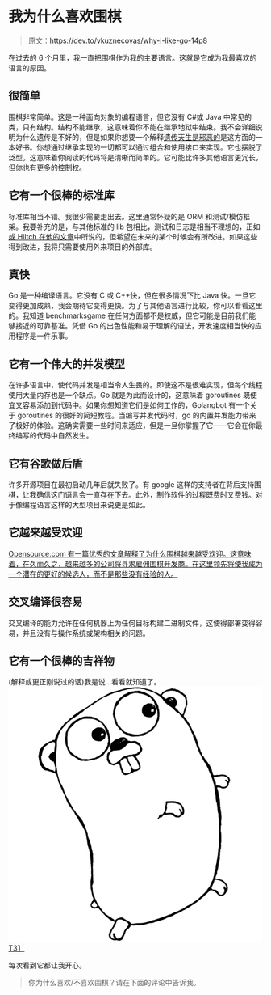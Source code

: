 # 我为什么喜欢围棋

> 原文：<https://dev.to/vkuznecovas/why-i-like-go-14p8>

在过去的 6 个月里，我一直把围棋作为我的主要语言。这就是它成为我最喜欢的语言的原因。

## 很简单

围棋非常简单。这是一种面向对象的编程语言，但它没有 C#或 Java 中常见的类，只有结构。结构不能继承，这意味着你不能在继承地狱中结束。我不会详细说明为什么遗传是不好的，但是如果你想要一个解释[遗传天生是邪恶的](https://simpleprogrammer.com/2010/01/15/inheritance-is-inherently-evil/)是这方面的一本好书。你想通过继承实现的一切都可以通过组合和使用接口来实现。它也摆脱了泛型。这意味着你阅读的代码将是清晰而简单的。它可能比许多其他语言更冗长，但你也有更多的控制权。

## 它有一个很棒的标准库

标准库相当不错。我很少需要走出去。这里通常怀疑的是 ORM 和测试/模仿框架。我要补充的是，与其他标准的 lib 包相比，测试和日志是相当不理想的，正如[或 Hiltch 在他的文章](https://medium.com/@_orcaman/most-imported-golang-packages-some-insights-fb12915a07)中所说的，但希望在未来的某个时候会有所改进。如果这些得到改进，我将只需要使用外来项目的外部库。

## 真快

Go 是一种编译语言。它没有 C 或 C++快，但在很多情况下比 Java 快。一旦它变得更加成熟，我会期待它变得更快。为了与其他语言进行比较，你可以看看这里的。我知道 benchmarksgame 在任何方面都不是权威，但它可能是目前我们能够接近的可靠基准。凭借 Go 的出色性能和易于理解的语法，开发速度相当快的应用程序是一件乐事。

## 它有一个伟大的并发模型

在许多语言中，使代码并发是相当令人生畏的。即使这不是很难实现，但每个线程使用大量内存也是一个缺点。Go 就是为此而设计的，这意味着 goroutines 既便宜又容易添加到代码中。如果你想知道它们是如何工作的，Golangbot 有一个关于 goroutines 的很好的简短教程。当编写并发代码时，go 的内置并发能力带来了极好的体验。这确实需要一些时间来适应，但是一旦你掌握了它——它会在你最终编写的代码中自然发生。

## 它有谷歌做后盾

许多开源项目在最初启动几年后就失败了。有 google 这样的支持者在背后支持围棋，让我确信这门语言会一直存在下去。此外，制作软件的过程既费时又费钱。对于像编程语言这样的大型项目来说更是如此。

## 它越来越受欢迎

[Opensource.com 有一篇优秀的文章解释了为什么围棋越来越受欢迎。这意味着，在久而久之，越来越多的公司将寻求雇佣围棋开发商。在这里领先将使我成为一个潜在的更好的候选人，而不是那些没有经验的人。](https://opensource.com/article/17/11/why-go-grows)

## 交叉编译很容易

交叉编译的能力允许在任何机器上为任何目标构建二进制文件，这使得部署变得容易，并且没有与操作系统或架构相关的问题。

## 它有一个很棒的吉祥物

(解释或更正刚说过的话)我是说...看看就知道了。
[![Gopher](img/a8d7a6fc2605b01a474011566eb21ea7.png)T3】](https://res.cloudinary.com/practicaldev/image/fetch/s--zsmOaOf0--/c_limit%2Cf_auto%2Cfl_progressive%2Cq_auto%2Cw_880/https://dizzy.zone/2018/01/06/Why-I-like-go/Gopher2.png)

每次看到它都让我开心。

> 你为什么喜欢/不喜欢围棋？请在下面的评论中告诉我。